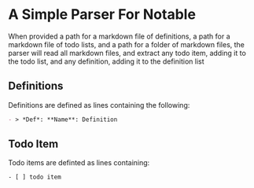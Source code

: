 # A Simple Parser For Notable

When provided a path for a markdown file of definitions, a path for a markdown file of todo lists, and a path for a folder of markdown files, the parser will read all markdown files, and extract any todo item, adding it to the todo list, and any definition, adding it to the definition list



## Definitions

Definitions are defined as lines containing the following:

```Markdown
- > *Def*: **Name**: Definition
```

## Todo Item

Todo items are definted as lines containing:

```
- [ ] todo item 
```

